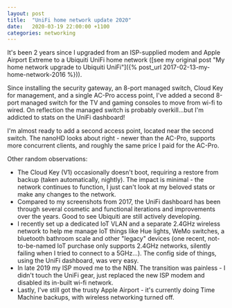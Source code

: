 ```yaml
---
layout: post
title:  "UniFi home network update 2020"
date:   2020-03-19 22:00:00 +1100
categories: networking
---
```

It's been 2 years since I upgraded from an ISP-supplied modem and Apple Airport Extreme to a Ubiquiti UniFi home network ([see my original post "My home network upgrade to Ubiquiti UniFi"]({% post_url 2017-02-13-my-home-network-2016 %})).

Since installing the security gateway, an 8-port managed switch, Cloud Key for management, and a single AC-Pro access point, I've added a second 8-port managed switch for the TV and gaming consoles to move from wi-fi to wired. On reflection the managed switch is probably overkill...but I'm addicted to stats on the UniFi dashboard!

I'm almost ready to add a second access point, located near the second switch. The nanoHD looks about right - newer than the AC-Pro, supports more concurrent clients, and roughly the same price I paid for the AC-Pro.

Other random observations:

- The Cloud Key (V1) occasionally doesn't boot, requiring a restore from backup (taken automatically, nightly). The impact is minimal - the network continues to function, I just can't look at my beloved stats or make any changes to the network.
- Compared to my screenshots from 2017, the UniFi dashboard has been through several cosmetic and functional iterations and improvements over the years. Good to see Ubiquiti are still actively developing.
- I recently set up a dedicated IoT VLAN and a separate 2.4GHz wireless network to help me manage IoT things like Hue lights, WeMo switches, a bluetooth bathroom scale and other "legacy" devices (one recent, not-to-be-named IoT purchase only supports 2.4GHz networks, silently failing when I tried to connect to a 5GHz...). The config side of things, using the UniFi dashboard, was very easy.
- In late 2019 my ISP moved me to the NBN. The transition was painless - I didn't touch the UniFi gear, just replaced the new ISP modem and disabled its in-built wi-fi network.
- Lastly, I've still got the trusty Apple Airport - it's currently doing Time Machine backups, with wireless networking turned off.
